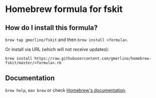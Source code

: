# Homebrew formula for fskit
## How do I install this formula?
`brew tap gmerlino/fskit` and then `brew install <formula>`.

Or install via URL (which will not receive updates):

```
brew install https://raw.githubusercontent.com/gmerlino/homebrew-fskit/master/<formula>.rb
```

## Documentation
`brew help`, `man brew` or check [Homebrew's documentation](https://github.com/Homebrew/brew/tree/master/share/doc/homebrew#readme).
